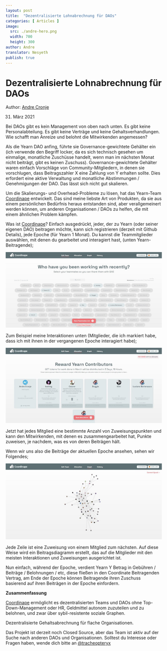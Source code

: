 ```yaml
---
layout: post
title:  "Dezentralisierte Lohnabrechnung für DAOs"
categories: [ Articles ]
image:
  src: ./andre-hero.png
  width: 700
  height: 300
author: Andre
translator: Nesyeth
publish: true
---
```


# Dezentralisierte Lohnabrechnung für DAOs

Author: [Andre Cronje](https://twitter.com/AndreCronjeTech)</br>

31. März 2021

Bei DAOs gibt es kein Management von oben nach unten. Es gibt keine Personalabteilung. Es gibt keine Verträge und keine Gehaltsverhandlungen. Wie schafft man Anreize und belohnt die Mitwirkenden angemessen?

Als die Yearn DAO anfing, führte sie Governance-gewichtete Gehälter ein (ich verwende den Begriff locker, da es sich technisch gesehen um einmalige, monatliche Zuschüsse handelt, wenn man im nächsten Monat nicht beiträgt, gibt es keinen Zuschuss). Governance-gewichtete Gehälter waren einfach Vorschläge von Community-Mitgliedern, in denen sie vorschlugen, dass Beitragszahler X eine Zahlung von Y erhalten sollte. Dies erfordert eine aktive Verwaltung und monatliche Abstimmungen / Genehmigungen der DAO. Das lässt sich nicht gut skalieren.

Um die Skalierungs- und Overhead-Probleme zu lösen, hat das Yearn-Team [Coordinape](https://coordinape.com/) entwickelt. Das sind meine liebste Art von Produkten, da sie aus einem persönlichen Bedürfnis heraus entstanden sind, aber verallgemeinert werden können, um anderen Organisationen / DAOs zu helfen, die mit einem ähnlichen Problem kämpfen.

Was ist [Coordinape](https://coordinape.com/)? Einfach ausgedrückt, jeder, der zu Yearn (oder seiner eigenen DAO) beitragen möchte, kann sich registrieren (derzeit mit Github Details), jede Epoche (für Yearn 1 Monat). Du kannst die Teammitglieder auswählen, mit denen du gearbeitet und interagiert hast, (unten Yearn-Beitragende);

![](1.jpg?w=1400&h=674)

Zum Beispiel meine Interaktionen unten (Mitglieder, die ich markiert habe, dass ich mit ihnen in der vergangenen Epoche interagiert habe);

![](2.jpg?w=700&h=337)

Jetzt hat jedes Mitglied eine bestimmte Anzahl von Zuweisungspunkten und kann den Mitwirkenden, mit denen es zusammengearbeitet hat, Punkte zuweisen, je nachdem, was es von deren Beiträgen hält.

Wenn wir uns also die Beiträge der aktuellen Epoche ansehen, sehen wir Folgendes;

![](3.jpg?w=700&h=339)

Jede Zeile ist eine Zuweisung von einem Mitglied zum nächsten. Auf diese Weise wird ein Beitragsdiagramm erstellt, das auf die Mitglieder mit den meisten Interaktionen und Zuweisungen ausgerichtet ist.

Nun einfach, während der Epoche, verdient Yearn Y Betrag in Gebühren / Beiträge / Belohnungen / etc, diese fließen in den Coordinate Beitragenden Vertrag, am Ende der Epoche können Beitragende ihren Zuschuss basierend auf ihren Beiträgen in der Epoche einfordern.

**Zusammenfassung**

[Coordinape](https://coordinape.com/) ermöglicht es dezentralisierten Teams und DAOs ohne Top-Down-Management oder HR, Geldmittel autonom zuzuteilen und zu belohnen, und zwar über sybil-resistente soziale Graphen.

Dezentralisierte Gehaltsabrechnung für flache Organisationen.

Das Projekt ist derzeit noch Closed Source, aber das Team ist aktiv auf der Suche nach anderen DAOs und Organisationen. Solltest du Interesse oder Fragen haben, wende dich bitte an [@tracheopteryx](https://twitter.com/tracheopteryx)